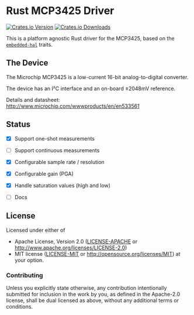 # Rust MCP3425 Driver

[![Crates.io Version][crates-io-badge]][crates-io]
[![Crates.io Downloads][crates-io-download-badge]][crates-io-download]

This is a platform agnostic Rust driver for the MCP3425, based on the
[`embedded-hal`](https://github.com/japaric/embedded-hal) traits.


## The Device

The Microchip MCP3425 is a low-current 16-bit analog-to-digital converter.

The device has an I²C interface and an on-board ±2048mV reference.

Details and datasheet: http://www.microchip.com/wwwproducts/en/en533561


## Status

- [x] Support one-shot measurements
- [ ] Support continuous measurements
- [x] Configurable sample rate / resolution
- [x] Configurable gain (PGA)
- [x] Handle saturation values (high and low)
- [ ] Docs


## License

Licensed under either of

 * Apache License, Version 2.0 ([LICENSE-APACHE](LICENSE-APACHE) or
   http://www.apache.org/licenses/LICENSE-2.0)
 * MIT license ([LICENSE-MIT](LICENSE-MIT) or
   http://opensource.org/licenses/MIT) at your option.


### Contributing

Unless you explicitly state otherwise, any contribution intentionally submitted
for inclusion in the work by you, as defined in the Apache-2.0 license, shall
be dual licensed as above, without any additional terms or conditions.


<!-- Badges -->
[crates-io]: https://crates.io/crates/mcp3425
[crates-io-badge]: https://img.shields.io/crates/v/mcp3425.svg?maxAge=3600
[crates-io-download]: https://crates.io/crates/mcp3425
[crates-io-download-badge]: https://img.shields.io/crates/d/mcp3425.svg?maxAge=3600
